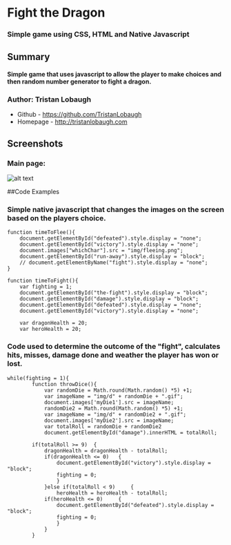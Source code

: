 # Fight the Dragon

### Simple game using CSS, HTML and Native Javascript

## Summary

#### Simple game that uses javascript to allow the player to make choices and then random number generator to fight a dragon.

### Author: Tristan Lobaugh 
+ Github - https://github.com/TristanLobaugh
+ Homepage - http://tristanlobaugh.com

## Screenshots

### Main page:
![alt text](https://raw.githubusercontent.com/TristanLobaugh/fight_the_dragon/master/img/screen_shot.png)


##Code Examples

### Simple native javascript that changes the images on the screen based on the players choice.
```
function timeToFlee(){
	document.getElementById("defeated").style.display = "none";
	document.getElementById("victory").style.display = "none";
	document.images["whichChar"].src = "img/fleeing.png";
	document.getElementById("run-away").style.display = "block";
	// document.getElementByName("fight").style.display = "none";
}

function timeToFight(){
	var fighting = 1;
	document.getElementById("the-fight").style.display = "block";
	document.getElementById("damage").style.display = "block";
	document.getElementById("defeated").style.display = "none";
	document.getElementById("victory").style.display = "none";

	var dragonHealth = 20;
	var heroHealth = 20;
```

### Code used to determine the outcome of the "fight", calculates hits, misses, damage done and weather the player has won or lost.
```
while(fighting = 1){
		function throwDice(){
			var randomDie = Math.round(Math.random() *5) +1;
			var imageName = "img/d" + randomDie + ".gif";
			document.images['myDie1'].src = imageName;
			randomDie2 = Math.round(Math.random() *5) +1;
			var imageName = "img/d" + randomDie2 + ".gif";
			document.images['myDie2'].src = imageName;
			var totalRoll = randomDie + randomDie2
			document.getElementById("damage").innerHTML = totalRoll;
		
		if(totalRoll >= 9)	{
			dragonHealth = dragonHealth - totalRoll;
			if(dragonHealth <= 0)	{
				document.getElementById("victory").style.display = "block";
				fighting = 0;
				}
			}else if(totalRoll < 9)		{
				heroHealth = heroHealth - totalRoll;				
			if(heroHealth <= 0)		{					
				document.getElementById("defeated").style.display = "block";
				fighting = 0;
				}					
			}
		}
	
```